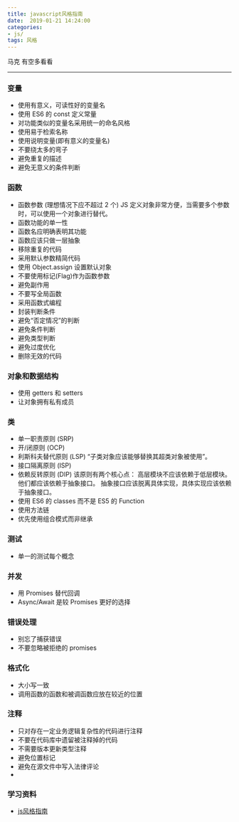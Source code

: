 ```yaml
---
title: javascript风格指南
date:  2019-01-21 14:24:00
categories:
- js/
tags: 风格
---
```


马克 有空多看看

---
### 变量

* 使用有意义，可读性好的变量名
* 使用 ES6 的 const 定义常量
* 对功能类似的变量名采用统一的命名风格
* 使用易于检索名称
* 使用说明变量(即有意义的变量名)
* 不要绕太多的弯子
* 避免重复的描述
* 避免无意义的条件判断

### 函数

* 函数参数 (理想情况下应不超过 2 个)
 JS 定义对象非常方便，当需要多个参数时，可以使用一个对象进行替代。
* 函数功能的单一性
* 函数名应明确表明其功能
* 函数应该只做一层抽象
* 移除重复的代码
* 采用默认参数精简代码
* 使用 Object.assign 设置默认对象
* 不要使用标记(Flag)作为函数参数
* 避免副作用
* 不要写全局函数
* 采用函数式编程
* 封装判断条件
* 避免“否定情况”的判断
* 避免条件判断
* 避免类型判断
* 避免过度优化
* 删除无效的代码



### 对象和数据结构

* 使用 getters 和 setters
* 让对象拥有私有成员



### 类

* 单一职责原则 (SRP)
* 开/闭原则 (OCP)
* 利斯科夫替代原则 (LSP)
“子类对象应该能够替换其超类对象被使用”。
* 接口隔离原则 (ISP)
* 依赖反转原则 (DIP)
该原则有两个核心点：
高层模块不应该依赖于低层模块。他们都应该依赖于抽象接口。
抽象接口应该脱离具体实现，具体实现应该依赖于抽象接口。
* 使用 ES6 的 classes 而不是 ES5 的 Function
* 使用方法链
* 优先使用组合模式而非继承



### 测试

* 单一的测试每个概念



### 并发

* 用 Promises 替代回调
* Async/Await 是较 Promises 更好的选择



### 错误处理

* 别忘了捕获错误
* 不要忽略被拒绝的 promises




### 格式化

* 大小写一致
* 调用函数的函数和被调函数应放在较近的位置



### 注释

* 只对存在一定业务逻辑复杂性的代码进行注释
* 不要在代码库中遗留被注释掉的代码
* 不需要版本更新类型注释
* 避免位置标记
* 避免在源文件中写入法律评论
* 




### 学习资料

* [js风格指南](https://github.com/alivebao/clean-code-js/blob/master/README.md#%E7%9B%AE%E5%BD%95)

